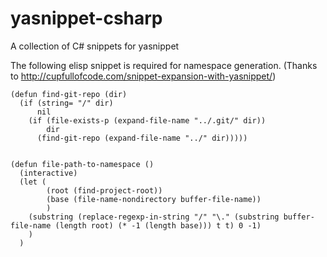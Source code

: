 yasnippet-csharp
================

A collection of C# snippets for yasnippet

The following elisp snippet is required for namespace generation. (Thanks to  http://cupfullofcode.com/snippet-expansion-with-yasnippet/)

```elisp
(defun find-git-repo (dir)
  (if (string= "/" dir)
      nil
    (if (file-exists-p (expand-file-name "../.git/" dir))
        dir
      (find-git-repo (expand-file-name "../" dir)))))


(defun file-path-to-namespace ()
  (interactive)
  (let (
        (root (find-project-root))
        (base (file-name-nondirectory buffer-file-name))
        )
    (substring (replace-regexp-in-string "/" "\." (substring buffer-file-name (length root) (* -1 (length base))) t t) 0 -1)
    )
  )
```
